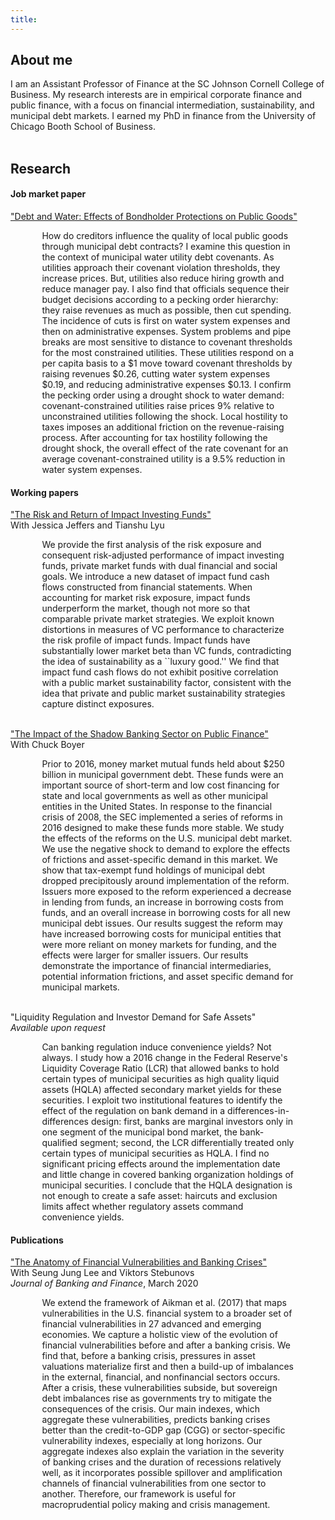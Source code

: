 ```yaml
---
title: 
---
```

<h2> About me </h2>

I am an Assistant Professor of Finance at the SC Johnson Cornell College of Business. My research interests are in empirical corporate finance and public finance, with a focus on financial intermediation, sustainability, and municipal debt markets. I earned my PhD in finance from the University of Chicago Booth School of Business. 
 <br>
 <br>
 
  
<h2> Research </h2>

<h4> Job market paper </h4>

<a href="https://kposenau.github.io/files/Posenau_JMP_Booth_current.pdf">"Debt and Water: Effects of Bondholder Protections on Public Goods"</a>
<p style="margin-left:10%; margin-right:10%;">How do creditors influence the quality of local public goods through municipal debt contracts? I examine this question in the context of municipal water utility debt covenants. As utilities approach their covenant violation thresholds, they increase prices. But, utilities also reduce hiring growth and reduce manager pay. I also find that officials sequence their budget decisions according to a pecking order hierarchy: they raise revenues as much as possible, then cut spending. The incidence of cuts is first on water system expenses and then on administrative expenses. System problems and pipe breaks are most sensitive to distance to covenant thresholds for the most constrained utilities. These utilities respond on a per capita basis to a $1 move toward covenant thresholds by raising revenues $0.26, cutting water system expenses $0.19, and reducing administrative expenses $0.13. I confirm the pecking order using a drought shock to water demand: covenant-constrained utilities raise prices 9% relative to unconstrained utilities following the shock. Local hostility to taxes imposes an additional friction on the revenue-raising process. After accounting for tax hostility following the drought shock, the overall effect of the rate covenant for an average covenant-constrained utility is a 9.5% reduction in water system expenses.</p>

<h4> Working papers </h4>

<a href="https://drive.google.com/file/d/13eEW4hVkFUvJyJWUsdvh86mm1_kkRobB/view">"The Risk and Return of Impact Investing Funds"</a>
<br>
With Jessica Jeffers and Tianshu Lyu
<p style="margin-left:10%; margin-right:10%;">We provide the first analysis of the risk exposure and consequent risk-adjusted performance of impact investing funds, private market funds with dual financial and social goals. We introduce a new dataset of impact fund cash flows constructed from financial statements. When accounting for market risk exposure, impact funds underperform the market, though not more so that comparable private market strategies. We exploit known distortions in measures of VC performance to characterize the risk profile of impact funds. Impact funds have substantially lower market beta than VC funds, contradicting the idea of sustainability as a ``luxury good.'' We find that impact fund cash flows do not exhibit positive correlation with a public market sustainability factor, consistent with the idea that private and public market sustainability strategies capture distinct exposures.</p>

<br>
<a href="https://kposenau.github.io/files/Boyer_Posenau_MMF_Munis_2021.pdf">"The Impact of the Shadow Banking Sector on Public Finance"</a>
<br>
With Chuck Boyer
<p style="margin-left:10%; margin-right:10%;">Prior to 2016, money market mutual funds held about $250 billion in municipal government debt. These funds were an important source of short-term and low cost financing for state and local governments as well as other municipal entities in the United States. In response to the financial crisis of 2008, the SEC implemented a series of reforms in 2016 designed to make these funds more stable. We study the effects of the reforms on the U.S. municipal debt market. We use the negative shock to demand to explore the effects of frictions and asset-specific demand in this market. We show that tax-exempt fund holdings of municipal debt dropped precipitously around implementation of the reform. Issuers more exposed to the reform experienced a decrease in lending from funds, an increase in borrowing costs from funds, and an overall increase in borrowing costs for all new municipal debt issues. Our results suggest the reform may have increased  borrowing costs for municipal entities that were more reliant on money markets for funding, and the effects were larger for smaller issuers. Our results demonstrate the importance of financial intermediaries, potential information frictions, and asset specific demand for municipal markets.</p>

<br>
"Liquidity Regulation and Investor Demand for Safe Assets"
<br>
<i>Available upon request</i>
<p style="margin-left:10%; margin-right:10%;">Can banking regulation induce convenience yields? Not always. I study how a 2016 change in the Federal Reserve's Liquidity Coverage Ratio (LCR) that allowed banks to hold certain types of municipal securities as high quality liquid assets (HQLA) affected secondary market yields for these securities. I exploit two institutional features to identify the effect of the regulation on bank demand in a differences-in-differences design: first, banks are marginal investors only in one segment of the municipal bond market, the bank-qualified segment; second, the LCR differentially treated only certain types of municipal securities as HQLA. I find no significant pricing effects around the implementation date and little change in covered banking organization holdings of municipal securities. I conclude that the HQLA designation is not enough to create a safe asset: haircuts and exclusion limits affect whether regulatory assets command convenience yields.</p>

<h4> Publications </h4>

<a href="https://www.sciencedirect.com/science/article/abs/pii/S0378426618300864">"The Anatomy of Financial Vulnerabilities and Banking Crises"</a> 
<br>
With Seung Jung Lee and Viktors Stebunovs
<br>
<i>Journal of Banking and Finance</i>, March 2020

<p style="margin-left:10%; margin-right:10%;">We extend the framework of Aikman et al. (2017) that maps vulnerabilities in the U.S. financial system to a broader set of financial vulnerabilities in 27 advanced and emerging economies. We capture a holistic view of the evolution of financial vulnerabilities before and after a banking crisis. We find that, before a banking crisis, pressures in asset valuations materialize first and then a build-up of imbalances in the external, financial, and nonfinancial sectors occurs. After a crisis, these vulnerabilities subside, but sovereign debt imbalances rise as governments try to mitigate the consequences of the crisis. Our main indexes, which aggregate these vulnerabilities, predicts banking crises better than the credit-to-GDP gap (CGG) or sector-specific vulnerability indexes, especially at long horizons. Our aggregate indexes also explain the variation in the severity of banking crises and the duration of recessions relatively well, as it incorporates possible spillover and amplification channels of financial vulnerabilities from one sector to another. Therefore, our framework is useful for macroprudential policy making and crisis management.</p>

